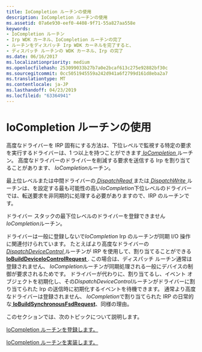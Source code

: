 ```yaml
---
title: IoCompletion ルーチンの使用
description: IoCompletion ルーチンの使用
ms.assetid: 07a6e930-eef0-4408-9f71-55a827aa558e
keywords:
- IoCompletion ルーチン
- Irp WDK カーネル、IoCompletion ルーチンの完了
- ルーチンをディスパッチ Irp WDK カーネルを完了すると、
- ディスパッチ ルーチンの WDK カーネル、Irp の完了
ms.date: 06/16/2017
ms.localizationpriority: medium
ms.openlocfilehash: 253099033b27b7a0e2bcaf613c275e92882bf30c
ms.sourcegitcommit: 0cc5051945559a242d941a6f2799d161d8eba2a7
ms.translationtype: MT
ms.contentlocale: ja-JP
ms.lasthandoff: 04/23/2019
ms.locfileid: "63364941"
---
```

# <a name="using-iocompletion-routines"></a>IoCompletion ルーチンの使用





高度なドライバーを IRP 固有にする方法は、下位レベルで監視する特定の要求を実行するドライバーは、1 つ以上を持つことができます[ *IoCompletion* ](https://msdn.microsoft.com/library/windows/hardware/ff548354)ルーチン。 高度なドライバーのドライバーを削減する要求を送信する Irp を割り当てることがあります、 *IoCompletion*ルーチン。

最上位レベルまたは中間ドライバーの[ *DispatchRead* ](https://docs.microsoft.com/windows-hardware/drivers/ddi/content/wdm/nc-wdm-driver_dispatch)または[ *DispatchWrite* ](https://docs.microsoft.com/windows-hardware/drivers/ddi/content/wdm/nc-wdm-driver_dispatch)ルーチンは、を設定する最も可能性の高い*IoCompletion*下位レベルのドライバーでは、転送要求を非同期的に処理する必要がありますので、IRP のルーチンです。

ドライバー スタックの最下位レベルのドライバーを登録できません*IoCompletion*ルーチン。

ドライバーは一般に登録しないで*IoCompletion* Irp のルーチンが同期 I/O 操作に関連付けられています。 たとえばより高度なドライバーの[ *DispatchDeviceControl* ](https://docs.microsoft.com/windows-hardware/drivers/ddi/content/wdm/nc-wdm-driver_dispatch)ルーチンが IRP を使用して、割り当てることができる[ **IoBuildDeviceIoControlRequest** ](https://msdn.microsoft.com/library/windows/hardware/ff548318). この場合は、ディスパッチ ルーチン通常は登録されません、 *IoCompletion*ルーチンが同期処理される一般にデバイスの制御が要求されるためです。 ドライバーが代わりに、割り当てるし、イベント オブジェクトを初期化し、その*DispatchDeviceControl*ルーチンがドライバーに割り当てられた Irp の送信時に初期化するイベントを待機できます。 通常より高度なドライバーは登録されません、 *IoCompletion*で割り当てられた IRP の日常的な[ **IoBuildSynchronousFsdRequest**](https://msdn.microsoft.com/library/windows/hardware/ff548330)、同様の理由。

このセクションでは、次のトピックについて説明します。

[IoCompletion ルーチンを登録します。](registering-an-iocompletion-routine.md)

[IoCompletion ルーチンを実装します。](implementing-an-iocompletion-routine.md)

 

 




